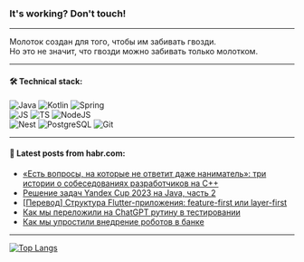 ### It's working? Don't touch!

---
Молоток создан для того, чтобы им забивать гвозди. <br>
Но это не значит, что гвозди можно забивать только молотком.

---

#### 🛠️ Technical stack:

![Java](https://img.shields.io/badge/Java-informational?logo=Oracle&style=flat&logoColor=white&color=FF4500)
![Kotlin](https://img.shields.io/badge/Kotlin-informational?logo=Kotlin&style=flat&logoColor=white&color=774D97)
![Spring](https://img.shields.io/badge/SpringBoot-informational?logo=SpringBoot&style=flat&logoColor=white&color=6DB33F) <br>
![JS](https://img.shields.io/badge/JS-informational?logo=javaScript&style=flat&logoColor=black&color=F7Df1E)
![TS](https://img.shields.io/badge/TypeScript-informational?logo=typeScript&style=flat&logoColor=black&color=0667A8)
![NodeJS](https://img.shields.io/badge/NodeJS-informational?logo=node.js&style=flat&logoColor=white&color=70A760) <br>
![Nest](https://img.shields.io/badge/NestJS-informational?logo=NestJS&style=flat&logoColor=white&color=E0234E)
![PostgreSQL](https://img.shields.io/badge/PostgreSQL-informational?logo=PostgreSQL&style=flat&logoColor=white&color=DAA520)
![Git](https://img.shields.io/badge/Git-informational?logo=git&style=flat&logoColor=white&color=778899)

___

#### 💬 Latest posts from habr.com:

<!-- BLOG-POST-LIST:START -->
- [«Есть вопросы, на которые не ответит даже наниматель»: три истории о собеседованиях разработчиков на С++](https://habr.com/ru/companies/yadro/articles/772620/?utm_source=habrahabr&utm_medium=rss&utm_campaign=772620)
- [Решение задач Yandex Cup 2023 на Java, часть 2](https://habr.com/ru/articles/772758/?utm_source=habrahabr&utm_medium=rss&utm_campaign=772758)
- [[Перевод] Структура Flutter-приложения: feature-first или layer-first](https://habr.com/ru/articles/772802/?utm_source=habrahabr&utm_medium=rss&utm_campaign=772802)
- [Как мы переложили на ChatGPT рутину в тестировании](https://habr.com/ru/companies/itfb/articles/769840/?utm_source=habrahabr&utm_medium=rss&utm_campaign=769840)
- [Как мы упростили внедрение роботов в банке](https://habr.com/ru/companies/gazprombank/articles/771054/?utm_source=habrahabr&utm_medium=rss&utm_campaign=771054)
<!-- BLOG-POST-LIST:END -->

---
[![Top Langs](https://github-readme-stats-git-master-advtsetting-gmailcom.vercel.app/api/top-langs/?username=zloylis&langs_count=10&hide_title=false&title_color=e6edf3&size_weight=0.5&count_weight=0.5&layout=compact&hide_border=true&theme=dracula)](https://github.com/zloylis)

<!-- ![GitHub stats](https://github-readme-stats-git-master-advtsetting-gmailcom.vercel.app/api?username=zloylis&show_icons=true&hide_border=true&theme=dracula&hide_title=true&include_all_commits=true&count_private=true&hide=contribs&hide_rank=true) -->
